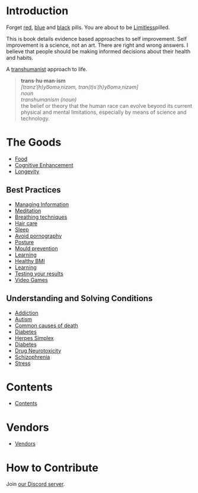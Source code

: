 # Introduction

Forget [red](https://www.dictionary.com/e/slang/red-pill/), [blue](https://en.wikipedia.org/wiki/Red_pill_and_blue_pill) and [black](https://www.newsweek.com/newsweek-com-swalling-black-pill-inside-mind-incel-1757788) pills. You are about to be [Limitless](https://en.wikipedia.org/wiki/Limitless_(film))pilled.

This is book details evidence based approaches to self improvement. Self improvement is a science, not an art. There are right and wrong answers. I believe that people should be making informed decisions about their health and habits.

A [transhumanist](https://en.wikipedia.org/wiki/Transhumanism) approach to life.

> **trans·hu·man·ism**  
> *[tranzˈ(h)yo͞oməˌnizəm, tran(t)sˈ(h)yo͞oməˌnizəm]*  
> *noun*  
> *transhumanism (noun)*  
> the belief or theory that the human race can evolve beyond its current physical and mental limitations, especially by means of science and technology.  

# The Goods
- [Food](Food.md)
- [Cognitive Enhancement](Cognitive%20Enhancement.md)
- [Longevity](Conditions%20and%20Syndromes/Aging.md)

## Best Practices
- [Managing Information](Best%20Practices/Managing%20Information.md)
- [Meditation](Best%20Practices/Meditation.md)
- [Breathing techniques](Best%20Practices/Breathing%20Techniques.md)
- [Hair care](Best%20Practices/Hair%20Care.md)
- [Sleep](Best%20Practices/Sleep.md)
- [Avoid pornography](Best%20Practices/Avoid%20Pornography.md)
- [Posture](Best%20Practices/Posture.md)
- [Mould prevention](Best%20Practices/Mould%20Prevention.md)
- [Learning](Best%20Practices/Learning.md)
- [Healthy BMI](Best%20Practices/Healthy%20BMI.md)
- [Learning](Best%20Practices/Learning.md)
- [Testing your results](Best%20Practices/Testing%20Your%20Results.md)
- [Video Games](Best%20Practices/Video%20Games.md)

## Understanding and Solving Conditions
- [Addiction](Conditions%20and%20Syndromes/Addiction.md)
- [Autism](Conditions%20and%20Syndromes/Autism.md)
- [Common causes of death](Conditions%20and%20Syndromes/Common%20Causes%20of%20Death.md)
- [Diabetes](Conditions%20and%20Syndromes/Diabetes.md)
- [Herpes Simplex](Conditions%20and%20Syndromes/Herpes%20Simplex.md)
- [Diabetes](Conditions%20and%20Syndromes/Diabetes.md)
- [Drug Neurotoxicity](Conditions%20and%20Syndromes/Drug%20Neurotoxicity.md)
- [Schizophrenia](Conditions%20and%20Syndromes/Schizophrenia.md)
- [Stress](Conditions%20and%20Syndromes/Stress.md)

# Contents
- [Contents](Contents.md)

# Vendors
- [Vendors](Vendors.md)

# How to Contribute
Join [our Discord server](https://discord.gg/j43t5jAv).